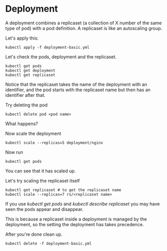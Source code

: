# Deployment

A deployment combines a replicaset (a collection of X number of the same type of pod)
with a pod definition. A replicaset is like an autoscaling group.

Let's apply this:

```
kubectl apply -f deployment-basic.yml
```

Let's check the pods, deployment and the replicaset.

```
kubectl get pods
kubectl get deployment
kubectl get replicaset
```

Notice that the replicaset takes the name of the deployment with an identifier, and the pod starts with the replicaset name but then has an identifier after that.

Try deleting the pod

```
kubectl delete pod <pod name>
```

What happens?

Now scale the deployment

```
kubectl scale --replicas=5 deployment/nginx
```

Now run

```
kubectl get pods
```

You can see that it has scaled up.

Let's try scaling the replicaset itself

```
kubectl get replicaset # to get the replicaset name
kubectl scale --replicas=7 rs/<replicaset name>
```

If you use *kubectl get pods* and *kubectl describe replicaset <replicaset name>* you may have seen the pods appear and disappear.

This is because a replicaset inside a deployment is managed by the deployment, so the setting the deployment has takes precedence.

After you're done clean up.

```
kubectl delete -f deployment-basic.yml
```